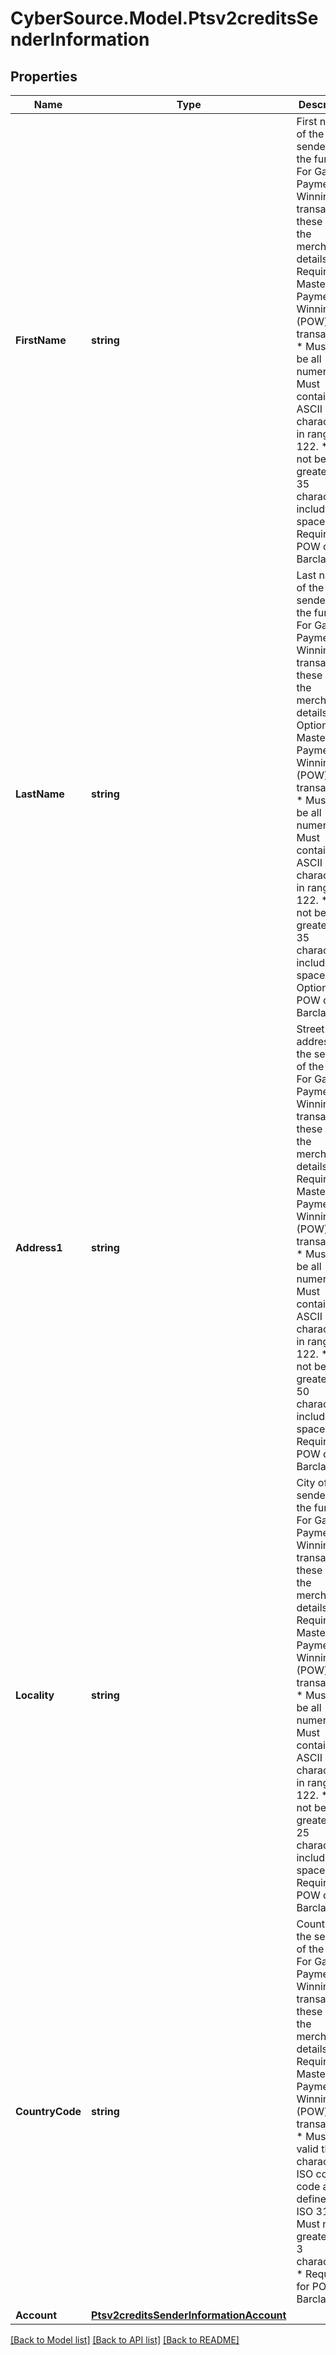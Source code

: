 # CyberSource.Model.Ptsv2creditsSenderInformation
## Properties

Name | Type | Description | Notes
------------ | ------------- | ------------- | -------------
**FirstName** | **string** | First name of the sender of the funds. For Gaming Payment of Winnings transactions these are the merchant details. * Required for Mastercard Payment of Winnings (POW) transactions. * Must not be all numeric. * Must contain only ASCII characters in range 32-122. * Must not be greater than 35 characters including spaces. * Required for POW on Barclays.  | [optional] 
**LastName** | **string** | Last name of the sender of the funds. For Gaming Payment of Winnings transactions these are the merchant details. * Optional for Mastercard Payment of Winnings (POW) transactions. * Must not be all numeric. * Must contain only ASCII characters in range 32-122. * Must not be greater than 35 characters including spaces. * Optional for POW on Barclays.  | [optional] 
**Address1** | **string** | Street address of the sender of the funds. For Gaming Payment of Winnings transactions these are the merchant details. * Required for Mastercard Payment of Winnings (POW) transactions. * Must not be all numeric. * Must contain only ASCII characters in range 32-122. * Must not be greater than 50 characters including spaces. * Required for POW on Barclays.  | [optional] 
**Locality** | **string** | City of the sender of the funds. For Gaming Payment of Winnings transactions these are the merchant details. * Required for Mastercard Payment of Winnings (POW) transactions. * Must not be all numeric. * Must contain only ASCII characters in range 32-122. * Must not be greater than 25 characters including spaces. * Required for POW on Barclays.  | [optional] 
**CountryCode** | **string** | Country of the sender of the funds. For Gaming Payment of Winnings transactions these are the merchant details. * Required for Mastercard Payment of Winnings (POW) transactions. * Must be a valid three character ISO country code as defined by ISO 3166. * Must not be greater than 3 characters. * Required for POW on Barclays.  | [optional] 
**Account** | [**Ptsv2creditsSenderInformationAccount**](Ptsv2creditsSenderInformationAccount.md) |  | [optional] 

[[Back to Model list]](../README.md#documentation-for-models) [[Back to API list]](../README.md#documentation-for-api-endpoints) [[Back to README]](../README.md)

